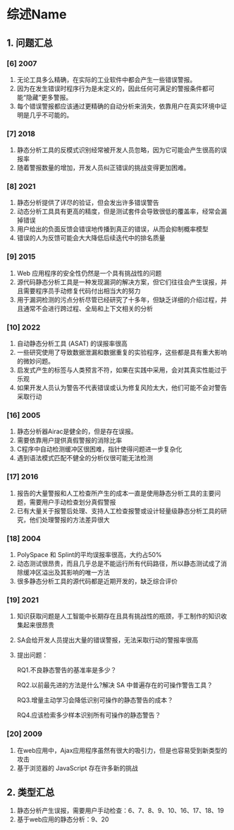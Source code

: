 # 综述Name

## 1. 问题汇总

### [6] 2007

1. 无论工具多么精确，在实际的工业软件中都会产生一些错误警报。
2. 因为在发生错误时程序行为是未定义的，因此任何可满足的警报条件都可能“隐藏”更多警报。
3. 每个错误警报都应该通过更精确的自动分析来消失，依靠用户在真实环境中证明是几乎不可能的。

### [7] 2018

1. 静态分析工具的反模式识别经常被开发人员忽略，因为它可能会产生很高的误报率
2. 随着警报数量的增加，开发人员纠正错误的挑战变得更加困难。

### [8] 2021

1. 静态分析提供了详尽的验证，但会发出许多错误警告
2. 动态分析工具具有更高的精度，但是测试套件会导致很低的覆盖率，经常会漏掉错误
3. 用户给出的负面反馈会错误地传播到真正的错误，从而会抑制概率模型
4. 错误的人为反馈可能会大大降低后续迭代中的排名质量 

### [9] 2015

1. Web 应用程序的安全性仍然是一个具有挑战性的问题
2. 源代码静态分析工具是一种发现漏洞的解决方案，但它们往往会产生误报，并且需要程序员手动修复代码付出相当大的努力
3. 用于漏洞检测的污点分析尽管已经研究了十多年，但缺乏详细的介绍过程，并且通常不会进行跨过程、全局和上下文相关的分析

### [10] 2022

1. 自动静态分析工具 (ASAT) 的误报率很高
2. 一些研究使用了导致数据泄漏和数据重复的实验程序，这些都是具有重大影响的微妙问题。
3. 启发式产生的标签与人类预言不符，如果在实践中采用，会对其真实性能过于乐观
4. 如果开发人员认为警告不代表错误或认为修复风险太大，他们可能不会对警告采取行动

### [16] 2005

1. 静态分析器Airac是健全的，但是存在误报。
2. 需要依靠用户提供真假警报的消除比率
3. C程序中自动检测缓冲区很困难，指针使得问题进一步复杂化
4. 遇到语法模式匹配不健全的分析仪很可能无法检测

### [17] 2016

1. 报告的大量警报和人工检查所产生的成本一直是使用静态分析工具的主要问题，需要用户手动检查划分真假警报
2. 已有大量关于报警后处理、支持人工检查报警或设计轻量级静态分析工具的研究，他们处理警报的方法差异很大

### [18] 2004

1.  PolySpace 和 Splint的平均误报率很高，大约占50%
2. 动态测试很昂贵，而且几乎总是不能运行所有代码路径，所以静态测试成了消除缓冲区溢出及其影响的唯一方法
3. 很多静态分析工具的源代码都是近期开发的，缺乏综合评价

### [19] 2021

1. 知识获取问题是人工智能中长期存在且具有挑战性的瓶颈，手工制作的知识收集起来很昂贵

2. SA会给开发人员提出大量的错误警报，无法采取行动的警报率很高

3. 提出问题：

   RQ1.不良静态警告的基准率是多少？

   RQ2.以前最先进的方法是什么?解决  SA  中普遍存在的可操作警告工具？

   RQ3.增量主动学习会降低识别可操作的静态警告的成本？

   RQ4.应该检索多少样本识别所有可操作的静态警告？

### [20] 2009

1. 在web应用中，Ajax应用程序虽然有很大的吸引力，但是也容易受到新类型的攻击
2. 基于浏览器的  JavaScript  存在许多新的挑战



## 2. 类型汇总

1. 静态分析产生误报，需要用户手动检查：6、7、8、9、10、16、17、18、19
2. 基于web应用的静态分析：9、20